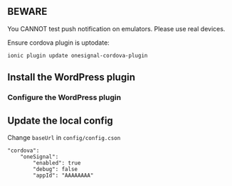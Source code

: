 ## BEWARE

You CANNOT test push notification on emulators. Please use real devices.

Ensure cordova plugin is uptodate:
```
ionic plugin update onesignal-cordova-plugin
```
## Install the WordPress plugin

### Configure the WordPress plugin

## Update the local config

Change `baseUrl` in `config/config.cson`

```
"cordova":
    "oneSignal":
        "enabled": true
        "debug": false
        "appId": "AAAAAAAA"
```
